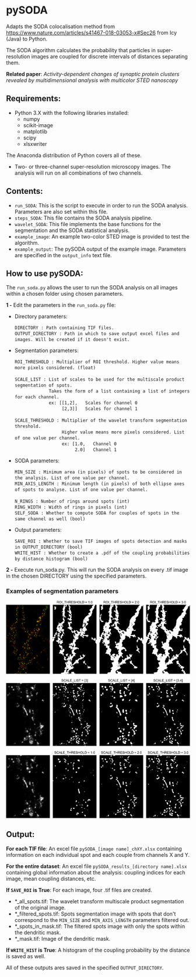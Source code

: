 # pySODA

Adapts the SODA colocalisation method from https://www.nature.com/articles/s41467-018-03053-x#Sec26 from Icy (Java) to Python.

The SODA algorithm calculates the probability that particles in super-resolution images are coupled for discrete 
intervals of distances separating them. 

**Related paper**: *Activity-dependent changes of synaptic protein clusters revealed by multidimensional analysis with multicolor STED nanoscopy*

## Requirements:
  - Python 3.X with the following libraries installed:
    - numpy
    - scikit-image
    - matplotlib
    - scipy
    - xlsxwriter

The Anaconda distribution of Python covers all of these.
  - Two- or three-channel super-resolution microscopy images. The analysis will run on all combinations of two channels.

## Contents:
  - `run_SODA`: This is the script to execute in order to run the SODA analysis. Parameters are also set within this file.
  - `steps_SODA`: This file contains the SODA analysis pipeline.
  - `wavelet_SODA`: This file implements the base functions for the segmentation and the SODA statistical analysis.
  - `example_image`: An example two-color STED image is provided to test the algorithm.
  - `example_output`: The pySODA output of the example image. Parameters are specified in the `output_info` text file.

## How to use pySODA:

The `run_soda.py` allows the user to run the SODA analysis on all images within a chosen folder using
chosen parameters.

**1 -** Edit the parameters in the `run_soda.py` file:
  
  - Directory parameters:
  
        DIRECTORY : Path containing TIF files.
        OUTPUT_DIRECTORY : Path in which to save output excel files and images. Will be created if it doesn't exist.

  - Segmentation parameters:
  
        ROI_THRESHOLD : Multiplier of ROI threshold. Higher value means more pixels considered. (float)
        
        SCALE_LIST : List of scales to be used for the multiscale product segmentation of spots.
                     Takes the form of a list containing a list of integers for each channel.
                     ex: [[1,2],   Scales for channel 0
                          [2,3]]   Scales for channel 1
                          
        SCALE_THRESHOLD : Multiplier of the wavelet transform segmentation threshold.
                          Higher value means more pixels considered. List of one value per channel.
                          ex: [1.0,   Channel 0
                               2.0]   Channel 1
  
  - SODA parameters:
                      
        MIN_SIZE : Minimum area (in pixels) of spots to be considered in the analysis. List of one value per channel.
        MIN_AXIS_LENGTH : Minimum length (in pixels) of both ellipse axes of spots to analyse. List of one value per channel.
    
        N_RINGS : Number of rings around spots (int)
        RING_WIDTH : Width of rings in pixels (int)
        SELF_SODA : Whether to compute SODA for couples of spots in the same channel as well (bool)
  
  - Output parameters:
  
        SAVE_ROI : Whether to save TIF images of spots detection and masks in OUTPUT_DIRECTORY (bool)
        WRITE_HIST : Whether to create a .pdf of the coupling probabilities by distance histogram (bool)

**2 -** Execute run_soda.py. This will run the SODA analysis on every .tif image in the chosen DIRECTORY using the specified
parameters.

### Examples of segmentation parameters
![Parameter examples](docs/images/param_ex.png)

## Output:

**For each TIF file**: An excel file `pySODA_[image name]_chXY.xlsx` containing information on each individual spot 
and each couple from channels X and Y.

**For the entire dataset**: An excel file `pySODA_results_[directory name].xlsx` containing global information about the analysis: coupling indices for each image, mean coupling distances, etc.

**If `SAVE_ROI` is True**: For each image, four .tif files are created.
 - *_all_spots.tif: The wavelet transform multiscale product segmentation of the original image.
 - *_filtered_spots.tif: Spots segmentation image with spots that don't correspond to the `MIN_SIZE` and `MIN_AXIS_LENGTH`
 parameters filtered out.
 - *_spots_in_mask.tif: The filtered spots image with only the spots within the dendritic mask.
 - *_mask.tif: Image of the dendritic mask.
 
**If `WRITE_HIST` is True**: A histogram of the coupling probability by the distance is saved as well.
 
 All of these outputs ares saved in the specified `OUTPUT_DIRECTORY`.
